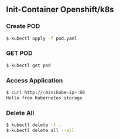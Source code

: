 ## Init-Container Openshift/k8s

### Create POD
```bash
$ kubectl apply -f pod.yaml
```

### GET POD
```bash
$ kubectl get pod
```

### Access Application
```bash
$ curl http://<minikube-ip>:80
Hello from Kubernetes storage
```

### Delete All
```bash
$ kubectl delete -f .
$ kubectl delete all --all
```